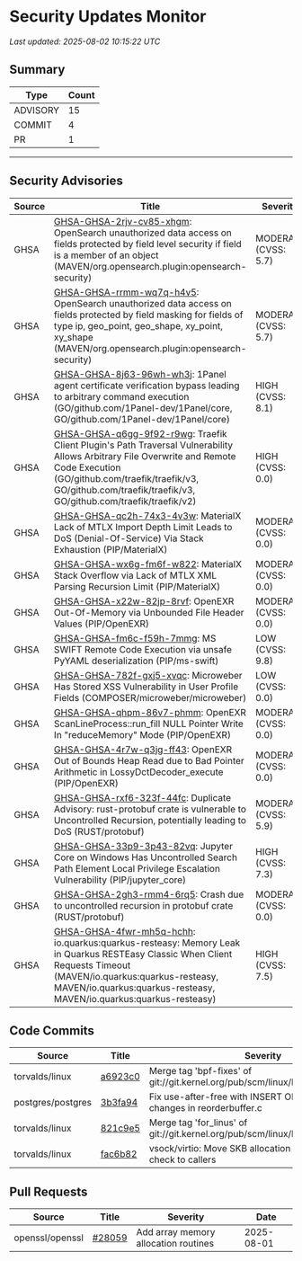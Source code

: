 # Security Updates Monitor

*Last updated: 2025-08-02 10:15:22 UTC*

## Summary
| Type | Count |
|------|-------|
| ADVISORY | 15 |
| COMMIT | 4 |
| PR | 1 |

---

## Security Advisories

| Source | Title | Severity | Date |
|--------|-------|----------|------|
| GHSA | [GHSA-GHSA-2rjv-cv85-xhgm](https://github.com/advisories/GHSA-2rjv-cv85-xhgm): OpenSearch unauthorized data access on fields protected by field level security if field is a member of an object (MAVEN/org.opensearch.plugin:opensearch-security) | MODERATE (CVSS: 5.7) | 2025-08-01 |
| GHSA | [GHSA-GHSA-rrmm-wq7q-h4v5](https://github.com/advisories/GHSA-rrmm-wq7q-h4v5): OpenSearch unauthorized data access on fields protected by field masking for fields of type ip, geo_point, geo_shape, xy_point, xy_shape (MAVEN/org.opensearch.plugin:opensearch-security) | MODERATE (CVSS: 5.7) | 2025-08-01 |
| GHSA | [GHSA-GHSA-8j63-96wh-wh3j](https://github.com/advisories/GHSA-8j63-96wh-wh3j): 1Panel agent certificate verification bypass leading to arbitrary command execution (GO/github.com/1Panel-dev/1Panel/core, GO/github.com/1Panel-dev/1Panel/core) | HIGH (CVSS: 8.1) | 2025-08-01 |
| GHSA | [GHSA-GHSA-q6gg-9f92-r9wg](https://github.com/advisories/GHSA-q6gg-9f92-r9wg): Traefik Client Plugin's Path Traversal Vulnerability Allows Arbitrary File Overwrite and Remote Code Execution (GO/github.com/traefik/traefik/v3, GO/github.com/traefik/traefik/v3, GO/github.com/traefik/traefik/v2) | HIGH (CVSS: 0.0) | 2025-08-01 |
| GHSA | [GHSA-GHSA-qc2h-74x3-4v3w](https://github.com/advisories/GHSA-qc2h-74x3-4v3w): MaterialX Lack of MTLX Import Depth Limit Leads to DoS (Denial-Of-Service) Via Stack Exhaustion (PIP/MaterialX) | MODERATE (CVSS: 0.0) | 2025-07-31 |
| GHSA | [GHSA-GHSA-wx6g-fm6f-w822](https://github.com/advisories/GHSA-wx6g-fm6f-w822): MaterialX Stack Overflow via Lack of MTLX XML Parsing Recursion Limit  (PIP/MaterialX) | MODERATE (CVSS: 0.0) | 2025-07-31 |
| GHSA | [GHSA-GHSA-x22w-82jp-8rvf](https://github.com/advisories/GHSA-x22w-82jp-8rvf): OpenEXR Out-Of-Memory via Unbounded File Header Values (PIP/OpenEXR) | MODERATE (CVSS: 0.0) | 2025-07-31 |
| GHSA | [GHSA-GHSA-fm6c-f59h-7mmg](https://github.com/advisories/GHSA-fm6c-f59h-7mmg): MS SWIFT Remote Code Execution via unsafe PyYAML deserialization (PIP/ms-swift) | LOW (CVSS: 9.8) | 2025-07-31 |
| GHSA | [GHSA-GHSA-782f-gxj5-xvqc](https://github.com/advisories/GHSA-782f-gxj5-xvqc): Microweber Has Stored XSS Vulnerability in User Profile Fields (COMPOSER/microweber/microweber) | LOW (CVSS: 0.0) | 2025-07-31 |
| GHSA | [GHSA-GHSA-qhpm-86v7-phmm](https://github.com/advisories/GHSA-qhpm-86v7-phmm): OpenEXR ScanLineProcess::run_fill NULL Pointer Write In "reduceMemory" Mode (PIP/OpenEXR) | MODERATE (CVSS: 0.0) | 2025-07-31 |
| GHSA | [GHSA-GHSA-4r7w-q3jg-ff43](https://github.com/advisories/GHSA-4r7w-q3jg-ff43): OpenEXR Out of Bounds Heap Read due to Bad Pointer Arithmetic in LossyDctDecoder_execute (PIP/OpenEXR) | MODERATE (CVSS: 0.0) | 2025-07-31 |
| GHSA | [GHSA-GHSA-rxf6-323f-44fc](https://github.com/advisories/GHSA-rxf6-323f-44fc): Duplicate Advisory: rust-protobuf crate is vulnerable to Uncontrolled Recursion, potentially leading to DoS (RUST/protobuf) | MODERATE (CVSS: 5.9) | 2025-07-05 |
| GHSA | [GHSA-GHSA-33p9-3p43-82vq](https://github.com/advisories/GHSA-33p9-3p43-82vq): Jupyter Core on Windows Has Uncontrolled Search Path Element Local Privilege Escalation Vulnerability (PIP/jupyter_core) | HIGH (CVSS: 7.3) | 2025-06-04 |
| GHSA | [GHSA-GHSA-2gh3-rmm4-6rq5](https://github.com/advisories/GHSA-2gh3-rmm4-6rq5): Crash due to uncontrolled recursion in protobuf crate (RUST/protobuf) | MODERATE (CVSS: 0.0) | 2025-03-07 |
| GHSA | [GHSA-GHSA-4fwr-mh5q-hchh](https://github.com/advisories/GHSA-4fwr-mh5q-hchh): io.quarkus:quarkus-resteasy: Memory Leak in Quarkus RESTEasy Classic When Client Requests Timeout (MAVEN/io.quarkus:quarkus-resteasy, MAVEN/io.quarkus:quarkus-resteasy, MAVEN/io.quarkus:quarkus-resteasy) | HIGH (CVSS: 7.5) | 2025-02-26 |

## Code Commits

| Source | Title | Severity | Date |
|--------|-------|----------|------|
| torvalds/linux | [a6923c0](https://github.com/torvalds/linux/commit/a6923c06a3b2e2c534ae28c53a7531e76cc95cfa) | Merge tag 'bpf-fixes' of git://git.kernel.org/pub/scm/linux/kernel/git/bpf/bpf | 2025-08-02 |
| postgres/postgres | [3b3fa94](https://github.com/postgres/postgres/commit/3b3fa949009393541e552b8ae42cc2b03be25549) | Fix use-after-free with INSERT ON CONFLICT changes in reorderbuffer.c | 2025-08-02 |
| torvalds/linux | [821c9e5](https://github.com/torvalds/linux/commit/821c9e515db512904250e1d460109a1dc4c7ef6b) | Merge tag 'for_linus' of git://git.kernel.org/pub/scm/linux/kernel/git/mst/vhost | 2025-08-01 |
| torvalds/linux | [fac6b82](https://github.com/torvalds/linux/commit/fac6b82e0f3eaca33c8c67ec401681b21143ae17) | vsock/virtio: Move SKB allocation lower-bound check to callers | 2025-07-17 |

## Pull Requests

| Source | Title | Severity | Date |
|--------|-------|----------|------|
| openssl/openssl | [#28059](https://github.com/openssl/openssl/pull/28059) | Add array memory allocation routines | 2025-08-01 |

